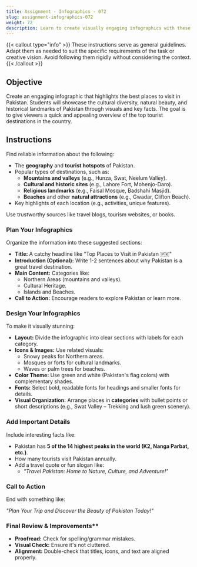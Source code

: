 ```yaml
---
title: Assignment - Infographics - 072
slug: assignment-infographics-072
weight: 72
description: Learn to create visually engaging infographics with these practical ICT assignments designed to enhance creativity, critical thinking, and digital communication skills. Perfect for mastering infographic tools and presenting complex ideas effectively.
---
```


{{< callout type="info" >}}
These instructions serve as general guidelines. Adapt them as needed to suit the specific requirements of the task or creative vision. Avoid following them rigidly without considering the context.
{{< /callout >}}


## Objective

Create an engaging infographic that highlights the best places to visit in Pakistan. Students will showcase the cultural diversity, natural beauty, and historical landmarks of Pakistan through visuals and key facts. The goal is to give viewers a quick and appealing overview of the top tourist destinations in the country.

## Instructions

Find reliable information about the following:  

- The **geography** and **tourist hotspots** of Pakistan.  
- Popular types of destinations, such as:  
  - **Mountains and valleys** (e.g., Hunza, Swat, Neelum Valley).  
  - **Cultural and historic sites** (e.g., Lahore Fort, Mohenjo-Daro).  
  - **Religious landmarks** (e.g., Faisal Mosque, Badshahi Masjid).  
  - **Beaches** and other **natural attractions** (e.g., Gwadar, Clifton Beach).  
- Key highlights of each location (e.g., activities, unique features).  

Use trustworthy sources like travel blogs, tourism websites, or books.

### Plan Your Infographics

Organize the information into these suggested sections:  

- **Title:** A catchy headline like "Top Places to Visit in Pakistan 🇵🇰"  
- **Introduction (Optional):** Write 1-2 sentences about why Pakistan is a great travel destination.  
- **Main Content:** Categories like:  
  - Northern Areas (mountains and valleys).  
  - Cultural Heritage.  
  - Islands and Beaches.  
- **Call to Action:** Encourage readers to explore Pakistan or learn more.  

### Design Your Infographics

To make it visually stunning:  

- **Layout:** Divide the infographic into clear sections with labels for each category.  
- **Icons & Images:** Use related visuals:  
  - Snowy peaks for Northern areas.  
  - Mosques or forts for cultural landmarks.  
  - Waves or palm trees for beaches.  
- **Color Theme:** Use green and white (Pakistan's flag colors) with complementary shades.  
- **Fonts:** Select bold, readable fonts for headings and smaller fonts for details.  
- **Visual Organization:** Arrange places in **categories** with bullet points or short descriptions (e.g., Swat Valley – Trekking and lush green scenery).  

### Add Important Details

Include interesting facts like:  

- Pakistan has **5 of the 14 highest peaks in the world (K2, Nanga Parbat, etc.)**.  
- How many tourists visit Pakistan annually.  
- Add a travel quote or fun slogan like:  
    - *"Travel Pakistan: Home to Nature, Culture, and Adventure!"*  

### Call to Action

End with something like:  

*"Plan Your Trip and Discover the Beauty of Pakistan Today!"*

### Final Review & Improvements**  
- **Proofread:** Check for spelling/grammar mistakes.  
- **Visual Check:** Ensure it's not cluttered.  
- **Alignment:** Double-check that titles, icons, and text are aligned properly.  

